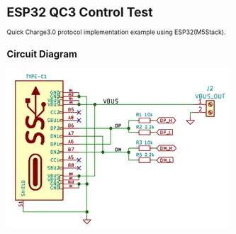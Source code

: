 # ESP32 QC3 Control Test
Quick Charge3.0 protocol implementation example using ESP32(M5Stack).

## Circuit Diagram
![circuit diagram](img/schm.jpg)
